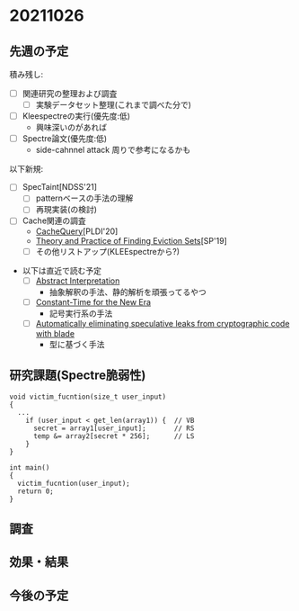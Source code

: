 # 20211026

## 先週の予定

積み残し:
- [ ] 関連研究の整理および調査
  - [ ] 実験データセット整理(これまで調べた分で)
- [ ] Kleespectreの実行(優先度:低)
  - 興味深いのがあれば
- [ ] Spectre論文(優先度:低)
  - side-cahnnel attack 周りで参考になるかも

以下新規:
- [ ] SpecTaint[NDSS'21]
  - [ ] patternベースの手法の理解
  - [ ] 再現実装(の検討)
- [ ] Cache関連の調査
  - [CacheQuery](https://dl.acm.org/doi/abs/10.1145/3385412.3386008)[PLDI'20]
  - [Theory and Practice of Finding Eviction Sets](https://ieeexplore.ieee.org/document/8835261)[SP'19]
  - [ ] その他リストアップ(KLEEspectreから?)
- 以下は直近で読む予定
  - [ ] [Abstract Interpretation](https://dl.acm.org/doi/10.1145/3314221.3314647)
    - 抽象解釈の手法、静的解析を頑張ってるやつ
  - [ ] [Constant-Time for the New Era](https://www.ndss-symposium.org/ndss-paper/spectaint-speculative-taint-analysis-for-discovering-spectre-gadgets/)
    - 記号実行系の手法
  - [ ] [Automatically eliminating speculative leaks from cryptographic code with blade](https://dl.acm.org/doi/10.1145/3434330)
    - 型に基づく手法


## 研究課題(Spectre脆弱性)

```
void victim_fucntion(size_t user_input)
{
  ...
    if (user_input < get_len(array1)) {  // VB
      secret = array1[user_input];       // RS
      temp &= array2[secret * 256];      // LS
    }
}

int main()
{
  victim_fucntion(user_input);
  return 0;
}
```

## 調査

## 効果・結果

## 今後の予定
